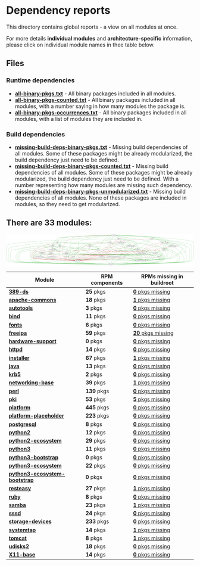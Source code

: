 # Dependency reports

This directory contains global reports - a view on all modules at once.

For more details **individual modules** and **architecture-specific** information, please click on individual module names in thee table below.

## Files

### Runtime dependencies

* [**all-binary-pkgs.txt**](all-binary-pkgs.txt) - All binary packages included in all modules.
* [**all-binary-pkgs-counted.txt**](all-binary-pkgs-counted.txt) - All binary packages included in all modules, with a number saying in how many modules the package is.
* [**all-binary-pkgs-occurrences.txt**](all-binary-pkgs-occurrences.txt) - All binary packages included in all modules, with a list of modules they are included in.

### Build dependencies

* [**missing-build-deps-binary-pkgs.txt**](missing-build-deps-binary-pkgs.txt) - Missing build dependencies of all modules. Some of these packages might be already modularized, the build dependency just need to be defined.
* [**missing-build-deps-binary-pkgs-counted.txt**](missing-build-deps-binary-pkgs-counted.txt) - Missing build dependencies of all modules. Some of these packages might be already modularized, the build dependency just need to be defined. With a number representing how many modules are missing such dependency.
* [**missing-build-deps-binary-pkgs-unmodularized.txt**](missing-build-deps-binary-pkgs-unmodularized.txt) - Missing build dependencies of all modules. None of these packages are included in modules, so they need to get modularized.

## There are 33 modules:
![module-deps](../img/module-deps.png)

| Module | RPM components | RPMs missing in buildroot |
|---|---|---|
| [**389-ds**](../modules/389-ds) | **25** pkgs | [**0** pkgs missing](../modules/389-ds/all/buildtime-binary-packages-short.txt) |
| [**apache-commons**](../modules/apache-commons) | **18** pkgs | [**1** pkgs missing](../modules/apache-commons/all/buildtime-binary-packages-short.txt) |
| [**autotools**](../modules/autotools) | **3** pkgs | [**0** pkgs missing](../modules/autotools/all/buildtime-binary-packages-short.txt) |
| [**bind**](../modules/bind) | **11** pkgs | [**0** pkgs missing](../modules/bind/all/buildtime-binary-packages-short.txt) |
| [**fonts**](../modules/fonts) | **6** pkgs | [**0** pkgs missing](../modules/fonts/all/buildtime-binary-packages-short.txt) |
| [**freeipa**](../modules/freeipa) | **59** pkgs | [**20** pkgs missing](../modules/freeipa/all/buildtime-binary-packages-short.txt) |
| [**hardware-support**](../modules/hardware-support) | **0** pkgs | [**0** pkgs missing](../modules/hardware-support/all/buildtime-binary-packages-short.txt) |
| [**httpd**](../modules/httpd) | **14** pkgs | [**0** pkgs missing](../modules/httpd/all/buildtime-binary-packages-short.txt) |
| [**installer**](../modules/installer) | **67** pkgs | [**1** pkgs missing](../modules/installer/all/buildtime-binary-packages-short.txt) |
| [**java**](../modules/java) | **13** pkgs | [**0** pkgs missing](../modules/java/all/buildtime-binary-packages-short.txt) |
| [**krb5**](../modules/krb5) | **2** pkgs | [**0** pkgs missing](../modules/krb5/all/buildtime-binary-packages-short.txt) |
| [**networking-base**](../modules/networking-base) | **39** pkgs | [**1** pkgs missing](../modules/networking-base/all/buildtime-binary-packages-short.txt) |
| [**perl**](../modules/perl) | **139** pkgs | [**0** pkgs missing](../modules/perl/all/buildtime-binary-packages-short.txt) |
| [**pki**](../modules/pki) | **53** pkgs | [**5** pkgs missing](../modules/pki/all/buildtime-binary-packages-short.txt) |
| [**platform**](../modules/platform) | **445** pkgs | [**0** pkgs missing](../modules/platform/all/buildtime-binary-packages-short.txt) |
| [**platform-placeholder**](../modules/platform-placeholder) | **223** pkgs | [**0** pkgs missing](../modules/platform-placeholder/all/buildtime-binary-packages-short.txt) |
| [**postgresql**](../modules/postgresql) | **8** pkgs | [**0** pkgs missing](../modules/postgresql/all/buildtime-binary-packages-short.txt) |
| [**python2**](../modules/python2) | **12** pkgs | [**0** pkgs missing](../modules/python2/all/buildtime-binary-packages-short.txt) |
| [**python2-ecosystem**](../modules/python2-ecosystem) | **29** pkgs | [**0** pkgs missing](../modules/python2-ecosystem/all/buildtime-binary-packages-short.txt) |
| [**python3**](../modules/python3) | **11** pkgs | [**0** pkgs missing](../modules/python3/all/buildtime-binary-packages-short.txt) |
| [**python3-bootstrap**](../modules/python3-bootstrap) | **0** pkgs | [**0** pkgs missing](../modules/python3-bootstrap/all/buildtime-binary-packages-short.txt) |
| [**python3-ecosystem**](../modules/python3-ecosystem) | **22** pkgs | [**0** pkgs missing](../modules/python3-ecosystem/all/buildtime-binary-packages-short.txt) |
| [**python3-ecosystem-bootstrap**](../modules/python3-ecosystem-bootstrap) | **0** pkgs | [**0** pkgs missing](../modules/python3-ecosystem-bootstrap/all/buildtime-binary-packages-short.txt) |
| [**resteasy**](../modules/resteasy) | **27** pkgs | [**1** pkgs missing](../modules/resteasy/all/buildtime-binary-packages-short.txt) |
| [**ruby**](../modules/ruby) | **8** pkgs | [**0** pkgs missing](../modules/ruby/all/buildtime-binary-packages-short.txt) |
| [**samba**](../modules/samba) | **23** pkgs | [**1** pkgs missing](../modules/samba/all/buildtime-binary-packages-short.txt) |
| [**sssd**](../modules/sssd) | **24** pkgs | [**0** pkgs missing](../modules/sssd/all/buildtime-binary-packages-short.txt) |
| [**storage-devices**](../modules/storage-devices) | **233** pkgs | [**0** pkgs missing](../modules/storage-devices/all/buildtime-binary-packages-short.txt) |
| [**systemtap**](../modules/systemtap) | **14** pkgs | [**1** pkgs missing](../modules/systemtap/all/buildtime-binary-packages-short.txt) |
| [**tomcat**](../modules/tomcat) | **8** pkgs | [**1** pkgs missing](../modules/tomcat/all/buildtime-binary-packages-short.txt) |
| [**udisks2**](../modules/udisks2) | **18** pkgs | [**0** pkgs missing](../modules/udisks2/all/buildtime-binary-packages-short.txt) |
| [**X11-base**](../modules/X11-base) | **14** pkgs | [**0** pkgs missing](../modules/X11-base/all/buildtime-binary-packages-short.txt) |
